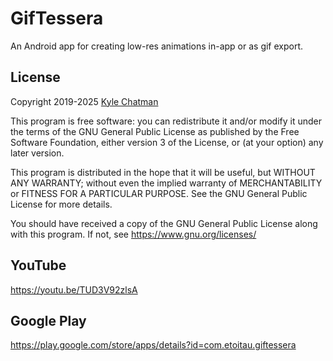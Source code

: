 # GifTessera
An Android app for creating low-res animations in-app or as gif export.

## License
Copyright 2019-2025 [Kyle Chatman](http://www.kchatman.com)

This program is free software: you can redistribute it and/or modify
it under the terms of the GNU General Public License as published by
the Free Software Foundation, either version 3 of the License, or
(at your option) any later version.

This program is distributed in the hope that it will be useful,
but WITHOUT ANY WARRANTY; without even the implied warranty of
MERCHANTABILITY or FITNESS FOR A PARTICULAR PURPOSE.  See the
GNU General Public License for more details.

You should have received a copy of the GNU General Public License
along with this program.  If not, see <https://www.gnu.org/licenses/>

## YouTube
https://youtu.be/TUD3V92zlsA

## Google Play
https://play.google.com/store/apps/details?id=com.etoitau.giftessera
